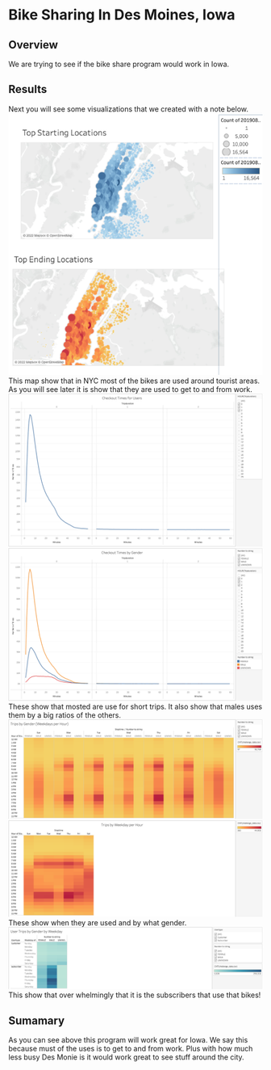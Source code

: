 # Bike Sharing In Des Moines, Iowa
## Overview
We are trying to see if the bike share program would work in Iowa.
## Results
Next you will see some visualizations that we created with a note below.
![NYC](NYC.png)
This map show that in NYC most of the bikes are used around tourist areas. As you will see later it is show that they are used to get to and from work.
![times](times1.png)
![gendertimes](times2.png)
These show that mosted are use for short trips. It also show that males uses them by a big ratios of the others.
![genderhours](gender.png)
![Tripsbyweekday](trips3.png)
These show when they are used and by what gender.
![tripsbygender](gender2.png)
This show that over whelmingly that it is the subscribers that use that bikes!
## Sumamary
As you can see above this program will work great for Iowa. We say this because must of the uses is to get to and from work. Plus with how much less busy Des Monie is it would work great to see stuff around the city.
